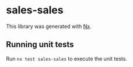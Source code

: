 # sales-sales

This library was generated with [Nx](https://nx.dev).

## Running unit tests

Run `nx test sales-sales` to execute the unit tests.
